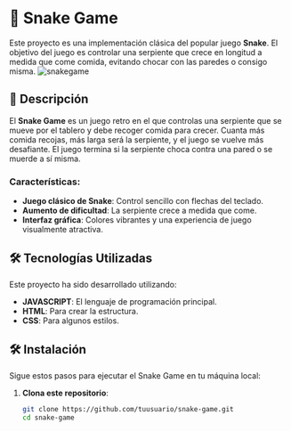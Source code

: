 # 🐍 Snake Game

Este proyecto es una implementación clásica del popular juego **Snake**. El objetivo del juego es controlar una serpiente que crece en longitud a medida que come comida, evitando chocar con las paredes o consigo misma.
![snakegame](https://github.com/user-attachments/assets/313bf38d-c543-4766-9649-ba09bdedb54b)

## 🚀 Descripción

El **Snake Game** es un juego retro en el que controlas una serpiente que se mueve por el tablero y debe recoger comida para crecer. Cuanta más comida recojas, más larga será la serpiente, y el juego se vuelve más desafiante. El juego termina si la serpiente choca contra una pared o se muerde a sí misma.

### Características:

- **Juego clásico de Snake**: Control sencillo con flechas del teclado.
- **Aumento de dificultad**: La serpiente crece a medida que come.
- **Interfaz gráfica**: Colores vibrantes y una experiencia de juego visualmente atractiva.

## 🛠️ Tecnologías Utilizadas

Este proyecto ha sido desarrollado utilizando:

- **JAVASCRIPT**: El lenguaje de programación principal.
- **HTML**: Para crear la estructura.
- **CSS**: Para algunos estilos.

## 🛠️ Instalación

Sigue estos pasos para ejecutar el Snake Game en tu máquina local:

1. **Clona este repositorio**:

   ```bash
   git clone https://github.com/tuusuario/snake-game.git
   cd snake-game
